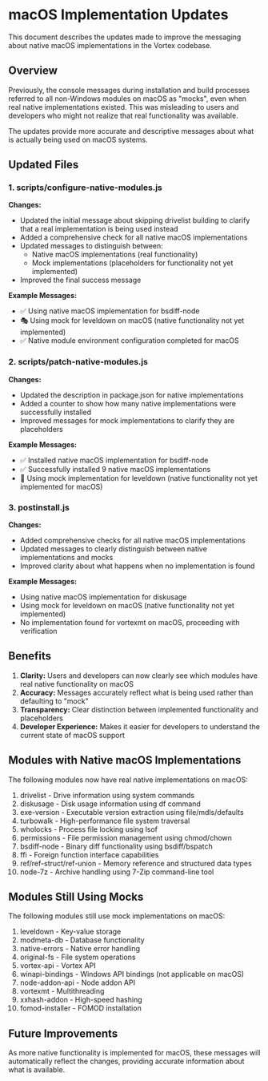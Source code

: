 # macOS Implementation Updates

This document describes the updates made to improve the messaging about native macOS implementations in the Vortex codebase.

## Overview

Previously, the console messages during installation and build processes referred to all non-Windows modules on macOS as "mocks", even when real native implementations existed. This was misleading to users and developers who might not realize that real functionality was available.

The updates provide more accurate and descriptive messages about what is actually being used on macOS systems.

## Updated Files

### 1. scripts/configure-native-modules.js

**Changes:**
- Updated the initial message about skipping drivelist building to clarify that a real implementation is being used instead
- Added a comprehensive check for all native macOS implementations
- Updated messages to distinguish between:
  - Native macOS implementations (real functionality)
  - Mock implementations (placeholders for functionality not yet implemented)
- Improved the final success message

**Example Messages:**
- ✅ Using native macOS implementation for bsdiff-node
- 🎭 Using mock for leveldown on macOS (native functionality not yet implemented)
- ✅ Native module environment configuration completed for macOS

### 2. scripts/patch-native-modules.js

**Changes:**
- Updated the description in package.json for native implementations
- Added a counter to show how many native implementations were successfully installed
- Improved messages for mock implementations to clarify they are placeholders

**Example Messages:**
- ✅ Installed native macOS implementation for bsdiff-node
- ✅ Successfully installed 9 native macOS implementations
- 🔧 Using mock implementation for leveldown (native functionality not yet implemented for macOS)

### 3. postinstall.js

**Changes:**
- Added comprehensive checks for all native macOS implementations
- Updated messages to clearly distinguish between native implementations and mocks
- Improved clarity about what happens when no implementation is found

**Example Messages:**
- Using native macOS implementation for diskusage
- Using mock for leveldown on macOS (native functionality not yet implemented)
- No implementation found for vortexmt on macOS, proceeding with verification

## Benefits

1. **Clarity:** Users and developers can now clearly see which modules have real native functionality on macOS
2. **Accuracy:** Messages accurately reflect what is being used rather than defaulting to "mock"
3. **Transparency:** Clear distinction between implemented functionality and placeholders
4. **Developer Experience:** Makes it easier for developers to understand the current state of macOS support

## Modules with Native macOS Implementations

The following modules now have real native implementations on macOS:

1. drivelist - Drive information using system commands
2. diskusage - Disk usage information using df command
3. exe-version - Executable version extraction using file/mdls/defaults
4. turbowalk - High-performance file system traversal
5. wholocks - Process file locking using lsof
6. permissions - File permission management using chmod/chown
7. bsdiff-node - Binary diff functionality using bsdiff/bspatch
8. ffi - Foreign function interface capabilities
9. ref/ref-struct/ref-union - Memory reference and structured data types
10. node-7z - Archive handling using 7-Zip command-line tool

## Modules Still Using Mocks

The following modules still use mock implementations on macOS:

1. leveldown - Key-value storage
2. modmeta-db - Database functionality
3. native-errors - Native error handling
4. original-fs - File system operations
5. vortex-api - Vortex API
6. winapi-bindings - Windows API bindings (not applicable on macOS)
7. node-addon-api - Node addon API
8. vortexmt - Multithreading
9. xxhash-addon - High-speed hashing
10. fomod-installer - FOMOD installation

## Future Improvements

As more native functionality is implemented for macOS, these messages will automatically reflect the changes, providing accurate information about what is available.
